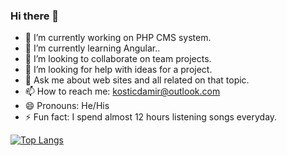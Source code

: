 ### Hi there 👋

<!--
**damirkostic/damirkostic** is a ✨ _special_ ✨ repository because its `README.md` (this file) appears on your GitHub profile.

Here are some ideas to get you started:
-->

- 🔭 I’m currently working on PHP CMS system.
- 🌱 I’m currently learning Angular..
- 👯 I’m looking to collaborate on team projects.
- 🤔 I’m looking for help with ideas for a project.
- 💬 Ask me about web sites and all related on that topic.
- 📫 How to reach me: kosticdamir@outlook.com
- 😄 Pronouns: He/His
- ⚡ Fun fact: I spend almost 12 hours listening songs everyday. 

[![Top Langs](https://github-readme-stats.vercel.app/api/top-langs/?username=damirkostic&layout=compact&theme=radical)](https://github.com/anuraghazra/github-readme-stats)
